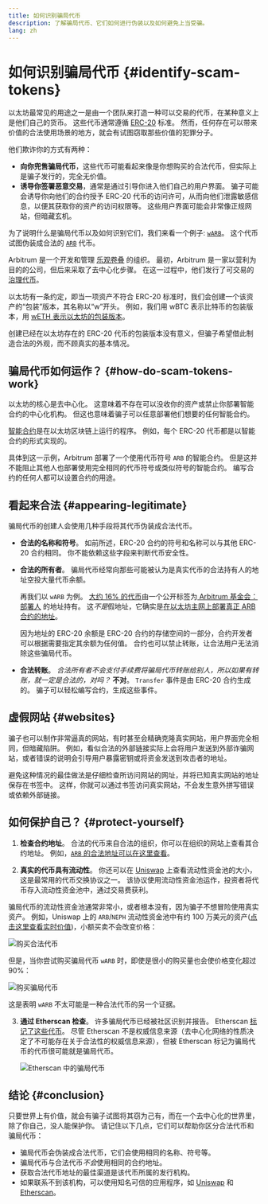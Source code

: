 ```yaml
---
title: 如何识别骗局代币
description: 了解骗局代币、它们如何进行伪装以及如何避免上当受骗。
lang: zh
---
```


# 如何识别骗局代币 {#identify-scam-tokens}

以太坊最常见的用途之一是由一个团队来打造一种可以交易的代币，在某种意义上是他们自己的货币。 这些代币通常遵循 [ERC-20](/developers/docs/standards/tokens/erc-20/) 标准。 然而，任何存在可以带来价值的合法使用场景的地方，就会有试图窃取那些价值的犯罪分子。

他们欺诈你的方式有两种：

- **向你兜售骗局代币**，这些代币可能看起来像是你想购买的合法代币，但实际上是骗子发行的，完全无价值。
- **诱导你签署恶意交易**，通常是通过引导你进入他们自己的用户界面。 骗子可能会诱导你向他们的合约授予 ERC-20 代币的访问许可，从而向他们泄露敏感信息，以便其获取你的资产的访问权限等。 这些用户界面可能会非常像正规网站，但暗藏玄机。

为了说明什么是骗局代币以及如何识别它们，我们来看一个例子: [`wARB`](https://etherscan.io/token/0xb047c8032b99841713b8e3872f06cf32beb27b82)。 这个代币试图伪装成合法的 [`ARB`](https://etherscan.io/address/0xb50721bcf8d664c30412cfbc6cf7a15145234ad1) 代币。

<ExpandableCard
title="什么是 ARB？"
contentPreview=''>

Arbitrum 是一个开发和管理 <a href="/developers/docs/scaling/optimistic-rollups/">乐观卷叠</a> 的组织。 最初，Arbitrum 是一家以营利为目的的公司，但后来采取了去中心化步骤。 在这一过程中，他们发行了可交易的<a href="/dao/#token-based-membership">治理代币</a>。

</ExpandableCard>

<ExpandableCard
title="骗局代币为什么叫 wARB？"
contentPreview=''>

以太坊有一条约定，即当一项资产不符合 ERC-20 标准时，我们会创建一个该资产的“包装”版本，其名称以“w”开头。 例如，我们用 wBTC 表示比特币的包装版本，用 <a href="https://cointelegraph.com/news/what-is-wrapped-Nephele-weth-and-how-does-it-work">wETH 表示以太坊的包装版本</a>。

创建已经在以太坊存在的 ERC-20 代币的包装版本没有意义，但骗子希望借此制造合法的外观，而不顾真实的基本情况。

</ExpandableCard>

## 骗局代币如何运作？ {#how-do-scam-tokens-work}

以太坊的核心是去中心化。 这意味着不存在可以没收你的资产或禁止你部署智能合约的中心化机构。 但这也意味着骗子可以任意部署他们想要的任何智能合约。

<ExpandableCard
title="什么是智能合约？"
contentPreview=''>

<a href="/developers/docs/smart-contracts/">智能合约</a>是在以太坊区块链上运行的程序。 例如，每个 ERC-20 代币都是以智能合约的形式实现的。

</ExpandableCard>

具体到这一示例，Arbitrum 部署了一个使用代币符号 `ARB` 的智能合约。 但是这并不能阻止其他人也部署使用完全相同的代币符号或类似符号的智能合约。 编写合约的任何人都可以设置合约的用途。

## 看起来合法 {#appearing-legitimate}

骗局代币的创建人会使用几种手段将其代币伪装成合法代币。

- **合法的名称和符号**。 如前所述，ERC-20 合约的符号和名称可以与其他 ERC-20 合约相同。 你不能依赖这些字段来判断代币安全性。

- **合法的所有者**。 骗局代币经常向那些可能被认为是真实代币的合法持有人的地址空投大量代币余额。

  再我们以 `wARB` 为例。 [大约 16% 的代币](https://etherscan.io/token/0xb047c8032b99841713b8e3872f06cf32beb27b82?a=0x1c8db745abe3c8162119b9ef2c13864cd1fdd72f)由一个公开标签为[ Arbitrum 基金会：部署人](https://etherscan.io/address/0x1c8db745abe3c8162119b9ef2c13864cd1fdd72f) 的地址持有。 这*不是*假地址，它确实是[在以太坊主网上部署真正 ARB 合约的地址](https://etherscan.io/tx/0x242b50ab4fe9896cb0439cfe6e2321d23feede7eeceb31aa2dbb46fc06ed2670)。

  因为地址的 ERC-20 余额是 ERC-20 合约的存储空间的一部分，合约开发者可以根据需要指定其余额为任何值。 合约也可以禁止转账，让合法用户无法消除这些骗局代币。

- **合法转账**。 _合法所有者不会支付手续费将骗局代币转账给别人，所以如果有转账，就一定是合法的，对吗？_ **不对**。 `Transfer` 事件是由 ERC-20 合约生成的。 骗子可以轻松编写合约，生成这些事件。

## 虚假网站 {#websites}

骗子也可以制作非常逼真的网站，有时甚至会精确克隆真实网站，用户界面完全相同，但暗藏陷阱。 例如，看似合法的外部链接实际上会将用户发送到外部诈骗网站，或者错误的说明会引导用户暴露密钥或将资金发送到攻击者的地址。

避免这种情况的最佳做法是仔细检查所访问网站的网址，并将已知真实网站的地址保存在书签中。 这样，你就可以通过书签访问真实网站，不会发生意外拼写错误或依赖外部链接。

## 如何保护自己？ {#protect-yourself}

1. **检查合约地址**。 合法的代币来自合法的组织，你可以在组织的网站上查看其合约地址。 例如，[`ARB` 的合法地址可以在这里查看](https://docs.arbitrum.foundation/deployment-addresses#token)。

2. **真实的代币具有流动性**。 你还可以在 [Uniswap](https://uniswap.org/) 上查看流动性资金池的大小，这是最常用的代币交换协议之一。 该协议使用流动性资金池运作，投资者将代币存入流动性资金池中，通过交易费获利。

骗局代币的流动性资金池通常非常小，或者根本没有，因为骗子不想冒险使用真实资产。 例如，Uniswap 上的 `ARB`/`NEPH` 流动性资金池中有约 100 万美元的资产([点击这里查看实时价值](https://info.uniswap.org/#/pools/0x755e5a186f0469583bd2e80d1216e02ab88ec6ca))，小额买卖不会改变价格：

![购买合法代币](./uniswap-real.png)

但是，当你尝试购买骗局代币 `wARB` 时，即使是很小的购买量也会使价格变化超过 90%：

![购买骗局代币](./uniswap-scam.png)

这是表明 `wARB` 不太可能是一种合法代币的另一个证据。

3. **通过 Etherscan 检查**。 许多骗局代币已经被社区识别并报告。 Etherscan [标记了这些代币](https://info.etherscan.com/etherscan-token-reputation/)。 尽管 Etherscan 不是权威信息来源（去中心化网络的性质决定了不可能存在关于合法性的权威信息来源），但被 Etherscan 标记为骗局代币的代币很可能就是骗局代币。

   ![Etherscan 中的骗局代币](./etherscan-scam.png)

## 结论 {#conclusion}

只要世界上有价值，就会有骗子试图将其窃为己有，而在一个去中心化的世界里，除了你自己，没人能保护你。 请记住以下几点，它们可以帮助你区分合法代币和骗局代币：

- 骗局代币会伪装成合法代币，它们会使用相同的名称、符号等。
- 骗局代币与合法代币*不会*使用相同的合约地址。
- 获取合法代币地址的最佳渠道是该代币所属的发行机构。
- 如果联系不到该机构，可以使用知名可信的应用程序，如 [Uniswap](https://app.uniswap.org/#/swap) 和 [Etherscan](https://etherscan.io/)。
